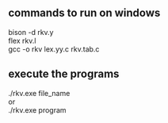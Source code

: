## commands to run on windows
 bison -d rkv.y        
 flex rkv.l   
 gcc -o rkv lex.yy.c rkv.tab.c  

## execute the programs 
./rkv.exe file_name   
or  
./rkv.exe program
      